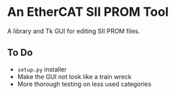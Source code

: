 An EtherCAT SII PROM Tool
=========================

A library and Tk GUI for editing SII PROM files.

To Do
-----

* `setup.py` installer
* Make the GUI not look like a train wreck
* More thorough testing on less used categories